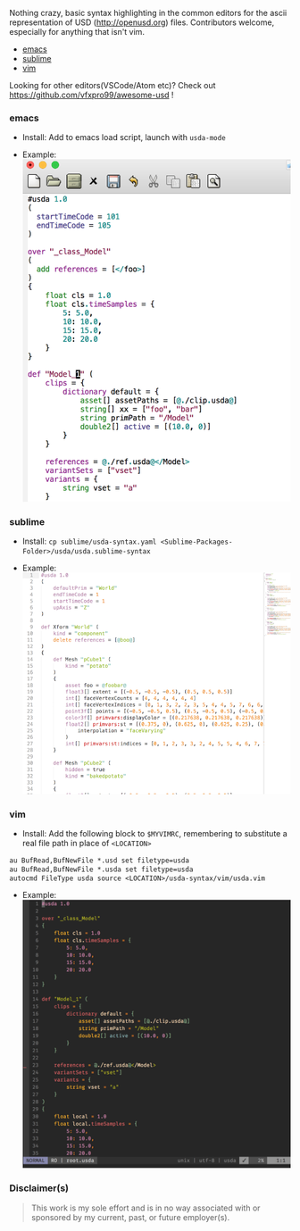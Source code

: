 Nothing crazy, basic syntax highlighting in the common editors for the ascii
representation of USD (http://openusd.org) files. Contributors welcome, 
especially for anything that isn't vim.

- [emacs](https://github.com/superfunc/usda-syntax#emacs)
- [sublime](https://github.com/superfunc/usda-syntax#sublime)
- [vim](https://github.com/superfunc/usda-syntax#vim)

Looking for other editors(VSCode/Atom etc)? Check out https://github.com/vfxpro99/awesome-usd !

### emacs 

- Install: Add to emacs load script, launch with _<M-X>_ `usda-mode` 

- Example: ![](imgs/emacs-example.png)


### sublime

- Install: `cp sublime/usda-syntax.yaml <Sublime-Packages-Folder>/usda/usda.sublime-syntax`

- Example: ![](imgs/sublime-example.png)

### vim
- Install: Add the following block to `$MYVIMRC`, remembering to substitute
a real file path in place of `<LOCATION>`
```vim
au BufRead,BufNewFile *.usd set filetype=usda
au BufRead,BufNewFile *.usda set filetype=usda
autocmd FileType usda source <LOCATION>/usda-syntax/vim/usda.vim
```

- Example: ![](imgs/vim-example.png)

### Disclaimer(s)

> This work is my sole effort and is in no way associated with or sponsored by my current, past, or future employer(s).


